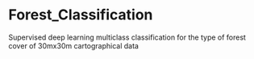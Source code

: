 # Forest_Classification
Supervised deep learning multiclass classification for the type of forest cover of 30mx30m cartographical data 
